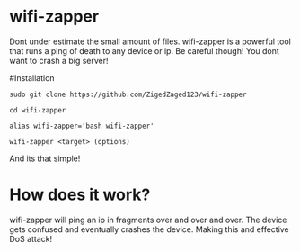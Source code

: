 # wifi-zapper

Dont under estimate the small amount of files. wifi-zapper is a powerful tool that runs a ping of death to any device or ip. Be careful though! You dont want to 
crash a big server!


#Installation


`sudo git clone https://github.com/ZigedZaged123/wifi-zapper`

`cd wifi-zapper`

`alias wifi-zapper='bash wifi-zapper'`

`wifi-zapper <target> (options)`

And its that simple!

# How does it work?

wifi-zapper will ping an ip in fragments over and over and over.
The device gets confused and eventually crashes the device.
Making this and effective DoS attack!
